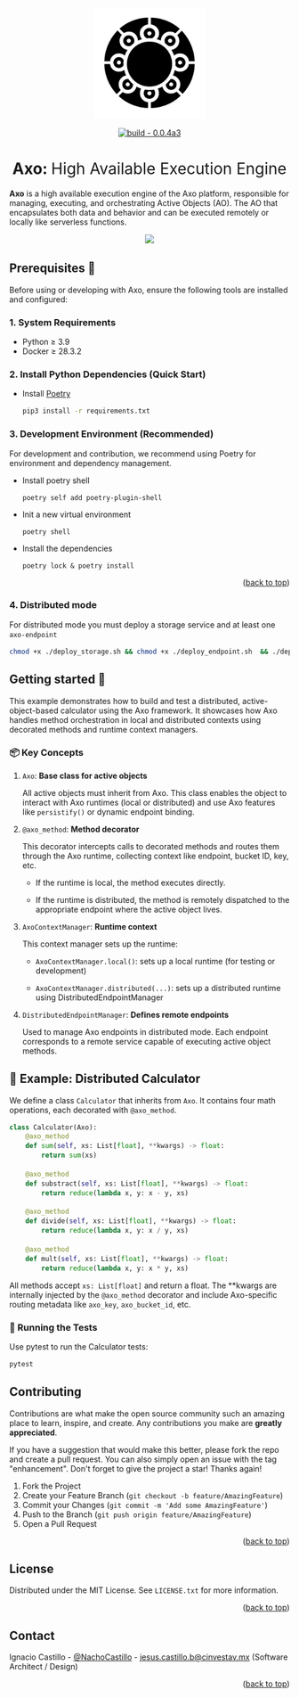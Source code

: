 <p align="center">
  <img width="200" src="./assets/logo.png" />
</p>

<div align=center>
<a href="https://test.pypi.org/project/mictlanx/"><img src="https://img.shields.io/badge/build-0.0.4a3-2ea44f?logo=Logo&logoColor=%23000" alt="build - 0.0.4a3"></a>
</div>
<div align=center>
	<h1>Axo: <span style="font-weight:normal;"> High Available Execution Engine</span></h1>
</div>

**Axo** is a high available execution engine of the Axo platform, responsible for managing, executing, and orchestrating Active Objects (AO). The AO that encapsulates both data and behavior and can be executed remotely or locally like serverless functions.
<!-- **Axo** is a prototype active object system for intensive application. For now the source code is kept private, and it is for the exclusive use of the *Muyal-ilal* research group.  -->


<p align="center">
  <!-- <img width="750" src="./assets/activex_01.png" /> -->
  <img width="750" src="./assets/arch.gif" />
</p>


## Prerequisites 🧾
Before using or developing with Axo, ensure the following tools are installed and configured:

### 1. System Requirements
  - Python ≥ 3.9
  - Docker ≥ 28.3.2
### 2. Install Python Dependencies (Quick Start)
- Install [Poetry](https://python-poetry.org/)
  ```bash
  pip3 install -r requirements.txt
  ```
### 3. Development Environment (Recommended)
For development and contribution, we recommend using Poetry for environment and dependency management.

- Install poetry shell
  ```
  poetry self add poetry-plugin-shell
  ```
- Init a new virtual environment 
  ```
  poetry shell
  ```
- Install the dependencies
  ```
  poetry lock & poetry install
  ```

<p align="right">(<a href="#top">back to top</a>)</p>

### 4. Distributed mode 
For distributed mode you must deploy a storage service and at least one ```axo-endpoint```

```bash
chmod +x ./deploy_storage.sh && chmod +x ./deploy_endpoint.sh  && ./deploy_storage.sh && deploy_endpoint.sh
```

## Getting started 🚀

This example demonstrates how to build and test a distributed, active-object-based calculator using the Axo framework. It showcases how Axo handles method orchestration in local and distributed contexts using decorated methods and runtime context managers.

### 📦 Key Concepts

1. ```Axo```: **Base class for active objects**

    All active objects must inherit from Axo. This class enables the object to interact with Axo runtimes (local or distributed) and use Axo features like ```persistify()``` or dynamic endpoint binding.

2. ```@axo_method```: **Method decorator**

    This decorator intercepts calls to decorated methods and routes them through the Axo runtime, collecting context like endpoint, bucket ID, key, etc.

    - If the runtime is local, the method executes directly.

    - If the runtime is distributed, the method is remotely dispatched to the appropriate endpoint where the active object lives.

3. ```AxoContextManager```: **Runtime context**

    This context manager sets up the runtime:

    - ```AxoContextManager.local()```: sets up a local runtime (for testing or development)

    - ```AxoContextManager.distributed(...)```: sets up a distributed runtime using DistributedEndpointManager

4. ```DistributedEndpointManager```: **Defines remote endpoints**

    Used to manage Axo endpoints in distributed mode. Each endpoint corresponds to a remote service capable of executing active object methods.

## 📐 Example: Distributed Calculator
We define a class ```Calculator``` that inherits from ```Axo```. It contains four math operations, each decorated with ```@axo_method```.

```python
class Calculator(Axo):
    @axo_method
    def sum(self, xs: List[float], **kwargs) -> float:
        return sum(xs)

    @axo_method
    def substract(self, xs: List[float], **kwargs) -> float:
        return reduce(lambda x, y: x - y, xs)

    @axo_method
    def divide(self, xs: List[float], **kwargs) -> float:
        return reduce(lambda x, y: x / y, xs)

    @axo_method
    def mult(self, xs: List[float], **kwargs) -> float:
        return reduce(lambda x, y: x * y, xs)
```
All methods accept ```xs: List[float]``` and return a float. The **kwargs are internally injected by the ```@axo_method``` decorator and include Axo-specific routing metadata like ```axo_key```, ```axo_bucket_id```, etc.


### 🧪 Running the Tests
Use pytest to run the Calculator tests:
```bash
pytest 
```

<!-- CONTRIBUTING -->
## Contributing

Contributions are what make the open source community such an amazing place to learn, inspire, and create. Any contributions you make are **greatly appreciated**.

If you have a suggestion that would make this better, please fork the repo and create a pull request. You can also simply open an issue with the tag "enhancement".
Don't forget to give the project a star! Thanks again!

1. Fork the Project
2. Create your Feature Branch (`git checkout -b feature/AmazingFeature`)
3. Commit your Changes (`git commit -m 'Add some AmazingFeature'`)
4. Push to the Branch (`git push origin feature/AmazingFeature`)
5. Open a Pull Request

<p align="right">(<a href="#top">back to top</a>)</p>



<!-- LICENSE -->
## License

Distributed under the MIT License. See `LICENSE.txt` for more information.

<p align="right">(<a href="#top">back to top</a>)</p>



<!-- CONTACT -->
## Contact


 Ignacio Castillo - [@NachoCastillo]() - jesus.castillo.b@cinvestav.mx (Software Architect / Design)

<p align="right">(<a href="#top">back to top</a>)</p>
